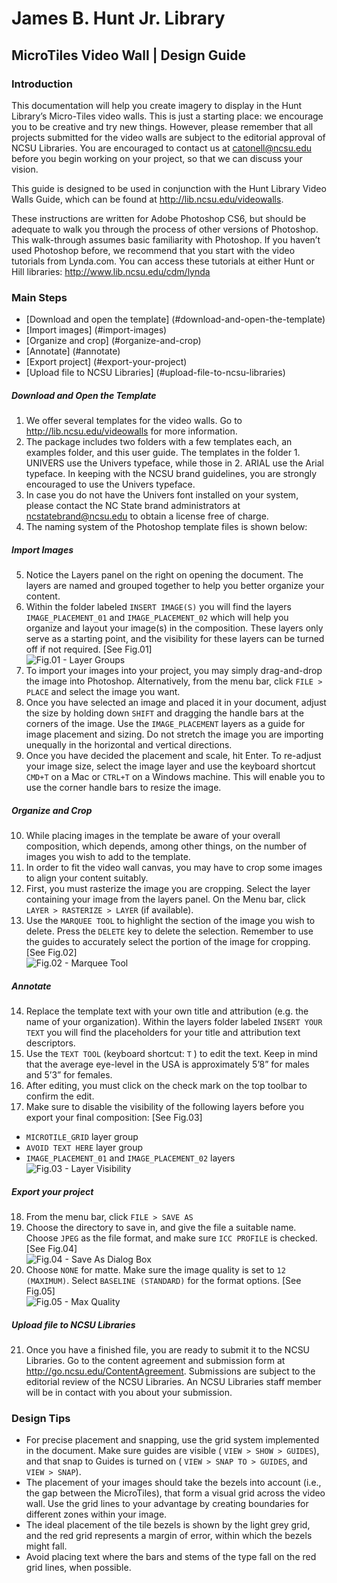 # James B. Hunt Jr. Library
## MicroTiles Video Wall | Design Guide

### Introduction
This documentation will help you create imagery to display in the Hunt Library’s Micro-Tiles video walls. This is just a starting place: we encourage you to be creative and try new things. However, please remember that all projects submitted for the video walls are subject to the editorial approval of NCSU Libraries. You are encouraged to contact us at catonell@ncsu.edu before you begin working on your project, so that we can discuss your vision.

This guide is designed to be used in conjunction with the Hunt Library Video Walls Guide, which can be found at http://lib.ncsu.edu/videowalls.

These instructions are written for Adobe Photoshop CS6, but should be adequate to walk you through the process of other versions of Photoshop. This walk-through assumes basic familiarity with Photoshop. If you haven’t used Photoshop before, we recommend that you start with the video tutorials from Lynda.com. You can access these tutorials at either Hunt or Hill libraries: http://www.lib.ncsu.edu/cdm/lynda 

### Main Steps
- [Download and open the template] (#download-and-open-the-template)
- [Import images] (#import-images)
- [Organize and crop] (#organize-and-crop)
- [Annotate] (#annotate)
- [Export project] (#export-your-project)
- [Upload file to NCSU Libraries] (#upload-file-to-ncsu-libraries)

##### Download and Open the Template
1. We offer several templates for the video walls. Go to http://lib.ncsu.edu/videowalls for more information.
2. The package includes two folders with a few templates each, an examples folder, and this user guide. The templates in the folder 1. UNIVERS use the Univers typeface, while those in 2. ARIAL use the Arial typeface. In keeping with the NCSU brand guidelines, you are strongly encouraged to use the Univers typeface.
3. In case you do not have the Univers font installed on your system, please contact the NC State brand administrators at ncstatebrand@ncsu.edu to obtain a license free of charge.
4. The naming system of the Photoshop template files is shown below:

##### Import Images
5. Notice the Layers panel on the right on opening the document. The layers are named and grouped together to help you better organize your content.
6. Within the folder labeled `INSERT IMAGE(S)` you will find the layers `IMAGE_PLACEMENT_01` and `IMAGE_PLACEMENT_02` which will help you organize and layout your image(s) in the composition. These layers only serve as a starting point, and the visibility for these layers can be turned off if not required. [See Fig.01] <br/>![Fig.01 - Layer Groups](https://cloud.githubusercontent.com/assets/8071730/10988431/245b3710-840a-11e5-916f-7e146d009991.png)<br/>
7. To import your images into your project, you may simply drag-and-drop the image into Photoshop. Alternatively, from the menu bar, click `FILE > PLACE` and select the image you want.
8. Once you have selected an image and placed it in your document, adjust the size by holding down `SHIFT` and dragging the handle bars at the corners of the image. Use the `IMAGE_PLACEMENT` layers as a guide for image placement and sizing. Do not stretch the image you are importing unequally in the horizontal and vertical directions.
9. Once you have decided the placement and scale, hit Enter. To re-adjust your image size, select the image layer and use the keyboard shortcut `CMD+T` on a Mac or `CTRL+T` on a Windows machine. This will enable you to use the corner handle bars to resize the image.

##### Organize and Crop
10. While placing images in the template be aware of your overall composition, which depends, among other things, on the number of images you wish to add to the template. 
11. In order to fit the video wall canvas, you may have to crop some images to align your content suitably.
12. First, you must rasterize the image you are cropping. Select the layer containing your image from the layers panel. On the Menu bar, click `LAYER > RASTERIZE > LAYER` (if available).
13. Use the `MARQUEE TOOL` to highlight the section of the image you wish to delete. Press the `DELETE` key to delete the selection. Remember to use the guides to accurately select the portion of the image for cropping. [See Fig.02] <br/>![Fig.02 - Marquee Tool](https://cloud.githubusercontent.com/assets/8071730/10988433/2461f712-840a-11e5-8d03-d98c0cbe277c.jpg)<br/>

##### Annotate
14. Replace the template text with your own title and attribution (e.g. the name of your organization). Within the layers folder labeled `INSERT YOUR TEXT` you will find the placeholders for your title and attribution text descriptors.
15. Use the `TEXT TOOL` (keyboard shortcut: `T` ) to edit the text. Keep in mind that the average eye-level in the USA is approximately 5’8” for males and 5’3” for females.
16. After editing, you must click on the check mark on the top toolbar to confirm the edit.
17. Make sure to disable the visibility of the following layers before you export your final composition: [See Fig.03]
  * `MICROTILE_GRID` layer group
  * `AVOID TEXT HERE` layer group
  * `IMAGE_PLACEMENT_01` and `IMAGE_PLACEMENT_02` layers <br/>![Fig.03 - Layer Visibility](https://cloud.githubusercontent.com/assets/8071730/10988432/245fde32-840a-11e5-8faa-6d59e949002b.jpg)<br/>

##### Export your project
18. From the menu bar, click `FILE > SAVE AS`
19. Choose the directory to save in, and give the file a suitable name. Choose `JPEG` as the file format, and make sure `ICC PROFILE` is checked. [See Fig.04] <br/>![Fig.04 - Save As Dialog Box](https://cloud.githubusercontent.com/assets/8071730/10988430/24543f78-840a-11e5-8449-969a039d298d.png)<br/>
20. Choose `NONE` for matte. Make sure the image quality is set to `12 (MAXIMUM)`. Select `BASELINE (STANDARD)` for the format options. [See Fig.05] <br/>![Fig.05 - Max Quality](https://cloud.githubusercontent.com/assets/8071730/10988429/2451efa2-840a-11e5-88da-a12abf15a738.png)<br/>

##### Upload file to NCSU Libraries
21. Once you have a finished file, you are ready to submit it to the NCSU Libraries. Go to the content agreement and submission form at http://go.ncsu.edu/ContentAgreement. Submissions are subject to the editorial review of the NCSU Libraries. An NCSU Libraries staff member will be in contact with you about your submission.

### Design Tips
- For precise placement and snapping, use the grid system implemented in the document. Make sure guides are visible ( `VIEW > SHOW > GUIDES`), and that snap to Guides is turned on ( `VIEW > SNAP TO > GUIDES`, and `VIEW > SNAP`).
- The placement of your images should take the bezels into account (i.e., the gap between the MicroTiles), that form a visual grid across the video wall. Use the grid lines to your advantage by creating boundaries for different zones within your image.
- The ideal placement of the tile bezels is shown by the light grey grid, and the red grid represents a margin of error, within which the bezels might fall. 
- Avoid placing text where the bars and stems of the type fall on the red grid lines, when possible.
